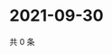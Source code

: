 # 2021-09-30

共 0 条

<!-- BEGIN -->
<!-- 最后更新时间 Thu Sep 30 2021 00:22:23 GMT+0800 (China Standard Time) -->

<!-- END -->
